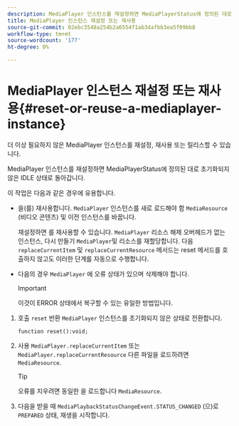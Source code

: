 ```yaml
---
description: MediaPlayer 인스턴스를 재설정하면 MediaPlayerStatus에 정의된 대로 초기화되지 않은 IDLE 상태로 돌아갑니다.
title: MediaPlayer 인스턴스 재설정 또는 재사용
source-git-commit: 02ebc3548a254b2a6554f1ab34afbb3ea5f09bb8
workflow-type: tm+mt
source-wordcount: '177'
ht-degree: 0%

---
```


# MediaPlayer 인스턴스 재설정 또는 재사용{#reset-or-reuse-a-mediaplayer-instance}

더 이상 필요하지 않은 MediaPlayer 인스턴스를 재설정, 재사용 또는 릴리스할 수 있습니다.

MediaPlayer 인스턴스를 재설정하면 MediaPlayerStatus에 정의된 대로 초기화되지 않은 IDLE 상태로 돌아갑니다.

이 작업은 다음과 같은 경우에 유용합니다.

* 을(를) 재사용합니다. `MediaPlayer` 인스턴스를 새로 로드해야 함 `MediaResource` (비디오 콘텐츠) 및 이전 인스턴스를 바꿉니다.

  재설정하면 를 재사용할 수 있습니다. `MediaPlayer` 리소스 해제 오버헤드가 없는 인스턴스, 다시 만들기 `MediaPlayer`및 리소스를 재할당합니다. 다음 `replaceCurrentItem` 및 `replaceCurrentResource` 메서드는 reset 메서드를 호출하지 않고도 이러한 단계를 자동으로 수행합니다.

* 다음의 경우 `MediaPlayer` 에 오류 상태가 있으며 삭제해야 합니다.

  >[!IMPORTANT]
  >
  >이것이 ERROR 상태에서 복구할 수 있는 유일한 방법입니다.

1. 호출 `reset` 반환 `MediaPlayer` 인스턴스를 초기화되지 않은 상태로 전환합니다.

   ```
   function reset():void; 
   ```

1. 사용 `MediaPlayer.replaceCurrentItem` 또는 `MediaPlayer.replaceCurrentResource` 다른 파일을 로드하려면 `MediaResource`.

   >[!TIP]
   >
   >오류를 지우려면 동일한 을 로드합니다 `MediaResource`.

1. 다음을 받을 때 `MediaPlaybackStatusChangeEvent.STATUS_CHANGED` (으)로 `PREPARED` 상태, 재생을 시작합니다.
